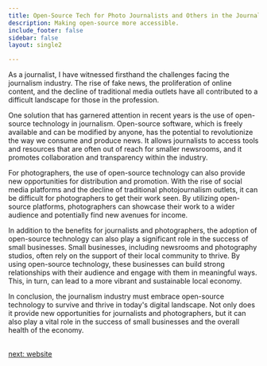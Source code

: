```yaml
---
title: Open-Source Tech for Photo Journalists and Others in the Journalism, News, And Media  Industry
description: Making open-source more accessible.
include_footer: false
sidebar: false
layout: single2

---
```


<p>
As a journalist, I have witnessed firsthand the challenges facing the journalism industry. The rise of fake news, the proliferation of online content, and the decline of traditional media outlets have all contributed to a difficult landscape for those in the profession.

One solution that has garnered attention in recent years is the use of open-source technology in journalism. Open-source software, which is freely available and can be modified by anyone, has the potential to revolutionize the way we consume and produce news. It allows journalists to access tools and resources that are often out of reach for smaller newsrooms, and it promotes collaboration and transparency within the industry.

For photographers, the use of open-source technology can also provide new opportunities for distribution and promotion. With the rise of social media platforms and the decline of traditional photojournalism outlets, it can be difficult for photographers to get their work seen. By utilizing open-source platforms, photographers can showcase their work to a wider audience and potentially find new avenues for income.

In addition to the benefits for journalists and photographers, the adoption of open-source technology can also play a significant role in the success of small businesses. Small businesses, including newsrooms and photography studios, often rely on the support of their local community to thrive. By using open-source technology, these businesses can build strong relationships with their audience and engage with them in meaningful ways. This, in turn, can lead to a more vibrant and sustainable local economy.

In conclusion, the journalism industry must embrace open-source technology to survive and thrive in today's digital landscape. Not only does it provide new opportunities for journalists and photographers, but it can also play a vital role in the success of small businesses and the overall health of the economy.

<br>
<a href="https://workdojos.com/photojournalist/website">next: website</a>
<br>
</p>